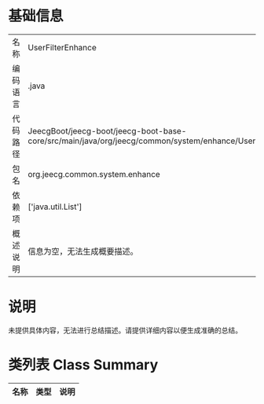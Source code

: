 # 基础信息

|      |      |
|------|------|
| 名称 | UserFilterEnhance |
| 编码语言 | .java |
| 代码路径 | JeecgBoot/jeecg-boot/jeecg-boot-base-core/src/main/java/org/jeecg/common/system/enhance/UserFilterEnhance.java |
| 包名 | org.jeecg.common.system.enhance |
| 依赖项 | ['java.util.List'] |
| 概述说明 | 信息为空，无法生成概要描述。 |

# 说明

未提供具体内容，无法进行总结描述。请提供详细内容以便生成准确的总结。

# 类列表 Class Summary

| 名称   | 类型  | 说明 |
|-------|------|-------------|




